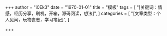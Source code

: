 +++
author = "i0Ek3"
date = "1970-01-01"
title = "模板" 
tags = [
    "[关键词：情感，经历分享，刷机，开箱，源码阅读，想法]",
]
categories = [
    "[文章类型：个人见闻，玩物丧志，学习笔记]",
]

+++



